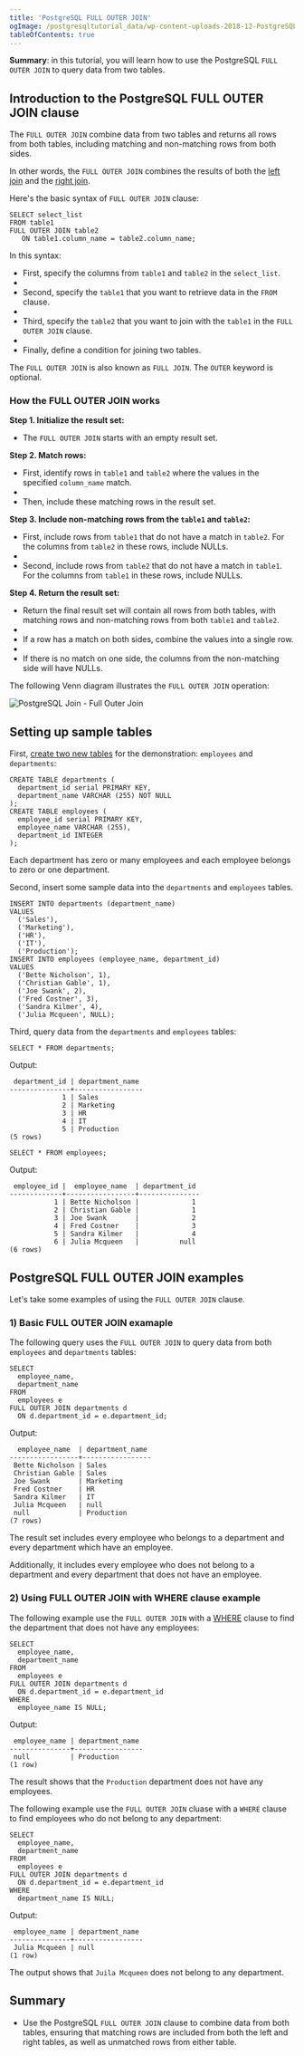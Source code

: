 ```yaml
---
title: 'PostgreSQL FULL OUTER JOIN'
ogImage: /postgresqltutorial_data/wp-content-uploads-2018-12-PostgreSQL-Join-Full-Outer-Join.png
tableOfContents: true
---
```



**Summary**: in this tutorial, you will learn how to use the PostgreSQL `FULL OUTER JOIN` to query data from two tables.





## Introduction to the PostgreSQL FULL OUTER JOIN clause





The `FULL OUTER JOIN` combine data from two tables and returns all rows from both tables, including matching and non-matching rows from both sides.





In other words, the `FULL OUTER JOIN` combines the results of both the [left join](/docs/postgresql/postgresql-left-join/) and the [right join](https://www.postgresqltutorial.com/postgresql-tutorial/postgresql-right-join).





Here's the basic syntax of `FULL OUTER JOIN` clause:





```
SELECT select_list
FROM table1
FULL OUTER JOIN table2
   ON table1.column_name = table2.column_name;
```





In this syntax:





- First, specify the columns from `table1` and `table2` in the `select_list`.
-
- Second, specify the `table1` that you want to retrieve data in the `FROM` clause.
-
- Third, specify the `table2` that you want to join with the `table1` in the `FULL OUTER JOIN` clause.
-
- Finally, define a condition for joining two tables.





The `FULL OUTER JOIN` is also known as `FULL JOIN`. The `OUTER` keyword is optional.





### How the FULL OUTER JOIN works





**Step 1. Initialize the result set:**





- The `FULL OUTER JOIN` starts with an empty result set.





**Step 2. Match rows:**





- First, identify rows in `table1` and `table2` where the values in the specified `column_name` match.
-
- Then, include these matching rows in the result set.





**Step 3. Include non-matching rows from the `table1` and `table2`:**





- First, include rows from `table1` that do not have a match in `table2`. For the columns from `table2` in these rows, include NULLs.
-
- Second, include rows from `table2` that do not have a match in `table1`. For the columns from `table1` in these rows, include NULLs.





**Step 4. Return the result set:**





- Return the final result set will contain all rows from both tables, with matching rows and non-matching rows from both `table1` and `table2`.
-
- If a row has a match on both sides, combine the values into a single row.
-
- If there is no match on one side, the columns from the non-matching side will have NULLs.





The following Venn diagram illustrates the `FULL OUTER JOIN` operation:





![PostgreSQL Join - Full Outer Join](/postgresqltutorial_data/wp-content-uploads-2018-12-PostgreSQL-Join-Full-Outer-Join.png)





## Setting up sample tables





First, [create two new tables](/docs/postgresql/postgresql-create-table) for the demonstration: `employees` and `departments`:





```
CREATE TABLE departments (
  department_id serial PRIMARY KEY,
  department_name VARCHAR (255) NOT NULL
);
CREATE TABLE employees (
  employee_id serial PRIMARY KEY,
  employee_name VARCHAR (255),
  department_id INTEGER
);
```





Each department has zero or many employees and each employee belongs to zero or one department.





Second, insert some sample data into the `departments` and `employees` tables.





```
INSERT INTO departments (department_name)
VALUES
  ('Sales'),
  ('Marketing'),
  ('HR'),
  ('IT'),
  ('Production');
INSERT INTO employees (employee_name, department_id)
VALUES
  ('Bette Nicholson', 1),
  ('Christian Gable', 1),
  ('Joe Swank', 2),
  ('Fred Costner', 3),
  ('Sandra Kilmer', 4),
  ('Julia Mcqueen', NULL);
```





Third, query data from the `departments` and `employees` tables:





```
SELECT * FROM departments;
```





Output:





```
 department_id | department_name
---------------+-----------------
             1 | Sales
             2 | Marketing
             3 | HR
             4 | IT
             5 | Production
(5 rows)
```





```
SELECT * FROM employees;
```





Output:





```
 employee_id |  employee_name  | department_id
-------------+-----------------+---------------
           1 | Bette Nicholson |             1
           2 | Christian Gable |             1
           3 | Joe Swank       |             2
           4 | Fred Costner    |             3
           5 | Sandra Kilmer   |             4
           6 | Julia Mcqueen   |          null
(6 rows)
```





## PostgreSQL FULL OUTER JOIN examples





Let's take some examples of using the `FULL OUTER JOIN` clause.





### 1) Basic FULL OUTER JOIN examaple





The following query uses the `FULL OUTER JOIN` to query data from both `employees` and `departments` tables:





```
SELECT
  employee_name,
  department_name
FROM
  employees e
FULL OUTER JOIN departments d
  ON d.department_id = e.department_id;
```





Output:





```
  employee_name  | department_name
-----------------+-----------------
 Bette Nicholson | Sales
 Christian Gable | Sales
 Joe Swank       | Marketing
 Fred Costner    | HR
 Sandra Kilmer   | IT
 Julia Mcqueen   | null
 null            | Production
(7 rows)
```





The result set includes every employee who belongs to a department and every department which have an employee.





Additionally, it includes every employee who does not belong to a department and every department that does not have an employee.





### 2) Using FULL OUTER JOIN with WHERE clause example





The following example use the `FULL OUTER JOIN` with a [WHERE](/docs/postgresql/postgresql-where) clause to find the department that does not have any employees:





```
SELECT
  employee_name,
  department_name
FROM
  employees e
FULL OUTER JOIN departments d
  ON d.department_id = e.department_id
WHERE
  employee_name IS NULL;
```





Output:





```
 employee_name | department_name
---------------+-----------------
 null          | Production
(1 row)
```





The result shows that the `Production` department does not have any employees.





The following example use the `FULL OUTER JOIN` cluase with a `WHERE` clause to find employees who do not belong to any department:





```
SELECT
  employee_name,
  department_name
FROM
  employees e
FULL OUTER JOIN departments d
  ON d.department_id = e.department_id
WHERE
  department_name IS NULL;
```





Output:





```
 employee_name | department_name
---------------+-----------------
 Julia Mcqueen | null
(1 row)
```





The output shows that `Juila Mcqueen` does not belong to any department.





## Summary





- Use the PostgreSQL `FULL OUTER JOIN` clause to combine data from both tables, ensuring that matching rows are included from both the left and right tables, as well as unmatched rows from either table.


